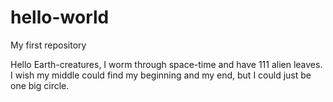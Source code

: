 # hello-world
My first repository

Hello Earth-creatures, I worm through space-time and have 111 alien leaves.
I wish my middle could find my beginning and my end, but I could just be one big circle.
